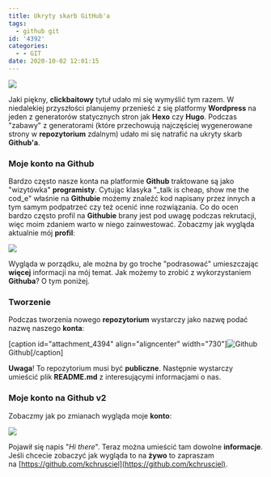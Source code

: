 ```yaml
---
title: Ukryty skarb GitHub'a
tags:
  - github git
id: '4392'
categories:
  - - GIT
date: 2020-10-02 12:01:15
---
```


![](https://codecouple.pl/wp-content/uploads/2017/04/git-logo.png)

Jaki piękny, **clickbaitowy** tytuł udało mi się wymyślić tym razem. W niedalekiej przyszłości planujemy przenieść z się platformy **Wordpress** na jeden z generatorów statycznych stron jak **Hexo** czy **Hugo**. Podczas "zabawy" z generatorami (które przechowują najczęściej wygenerowane strony w **repozytorium** zdalnym) udało mi się natrafić na ukryty skarb **Github'a**.
<!-- more -->
### Moje konto na Github

Bardzo często nasze konta na platformie **Github** traktowane są jako "wizytówka" **programisty**. Cytując klasyka "_talk is cheap, show me the cod_e" właśnie na **Githubie** możemy znaleźć kod napisany przez innych a tym samym podpatrzeć czy też ocenić inne rozwiązania. Co do ocen bardzo często profil na **Githubie** brany jest pod uwagę podczas rekrutacji, więc moim zdaniem warto w niego zainwestować. Zobaczmy jak wygląda aktualnie mój **profil**:

![](https://codecouple.pl/wp-content/uploads/2020/09/github-without-profile-1024x418.png)

Wygląda w porządku, ale można by go troche "podrasować" umieszczając **więcej** informacji na mój temat. Jak możemy to zrobić z wykorzystaniem **Githuba**? O tym poniżej.

### Tworzenie

Podczas tworzenia nowego **repozytorium** wystarczy jako nazwę podać nazwę naszego **konta**:

\[caption id="attachment\_4394" align="aligncenter" width="730"\]![Github](https://codecouple.pl/wp-content/uploads/2020/09/Screen-Shot-2020-09-30-at-16.07.56-1024x622.png) Github\[/caption\]

**Uwaga**! To repozytorium musi być **publiczne**. Następnie wystarczy umieścić plik **README.md** z interesującymi informacjami o nas.

### Moje konto na Github v2

Zobaczmy jak po zmianach wygląda moje **konto**:

![](https://codecouple.pl/wp-content/uploads/2020/09/github-with-profile-1024x411.png)

Pojawił się napis "_Hi there_". Teraz można umieścić tam dowolne **informacje**. Jeśli chcecie zobaczyć jak wygląda to na **żywo** to zapraszam na [https://github.com/kchrusciel](https://github.com/kchrusciel).